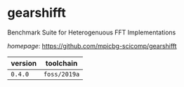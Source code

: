 # gearshifft

Benchmark Suite for Heterogenuous FFT Implementations

*homepage*: <https://github.com/mpicbg-scicomp/gearshifft>

version | toolchain
--------|----------
``0.4.0`` | ``foss/2019a``

